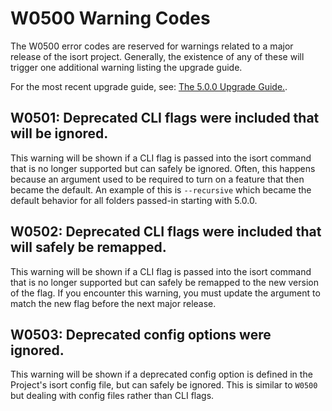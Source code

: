 # W0500 Warning Codes

The W0500 error codes are reserved for warnings related to a major release of the isort project.
Generally, the existence of any of these will trigger one additional warning listing the upgrade guide.

For the most recent upgrade guide, see: [The 5.0.0 Upgrade Guide.](https://timothycrosley.github.io/isort/docs/upgrade_guides/5.0.0/).

## W0501: Deprecated CLI flags were included that will be ignored.

This warning will be shown if a CLI flag is passed into the isort command that is no longer supported but can safely be ignored.
Often, this happens because an argument used to be required to turn on a feature that then became the default. An example of this
is `--recursive` which became the default behavior for all folders passed-in starting with 5.0.0.

## W0502: Deprecated CLI flags were included that will safely be remapped.

This warning will be shown if a CLI flag is passed into the isort command that is no longer supported but can safely be remapped to the new version of the flag. If you encounter this warning, you must update the argument to match the new flag
before the next major release.

## W0503: Deprecated config options were ignored.

This warning will be shown if a deprecated config option is defined in the Project's isort config file, but can safely be ignored.
This is similar to `W0500` but dealing with config files rather than CLI flags.
